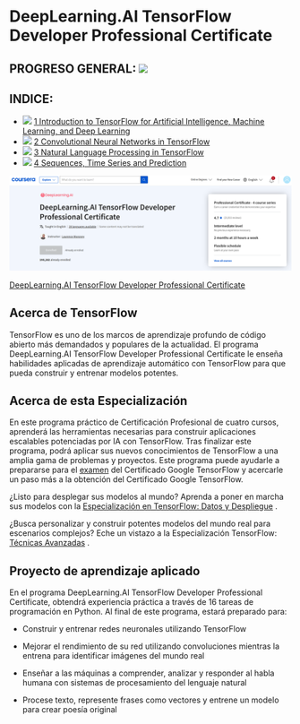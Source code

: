 # DeepLearning.AI TensorFlow Developer Professional Certificate

## PROGRESO GENERAL: ![](https://geps.dev/progress/44)

## INDICE:

- ![](https://geps.dev/progress/100) [1 Introduction to TensorFlow for Artificial Intelligence, Machine Learning, and Deep Learning](1%20Introduction%20to%20TensorFlow%20for%20Artificial%20Intelligence%2C%20Machine%20Learning%2C%20and%20Deep%20Learning)
- ![](https://geps.dev/progress/73) [2 Convolutional Neural Networks in TensorFlow](2%20Convolutional%20Neural%20Networks%20in%20TensorFlow)
- ![](https://geps.dev/progress/0) [3 Natural Language Processing in TensorFlow](3%20Natural%20Language%20Processing%20in%20TensorFlow)
- ![](https://geps.dev/progress/0) [4 Sequences, Time Series and Prediction](4%20Sequences%2C%20Time%20Series%20and%20Prediction)

![COVER.png](COVER.png)

[DeepLearning.AI TensorFlow Developer Professional Certificate](https://www.coursera.org/professional-certificates/tensorflow-in-practice)

## Acerca de TensorFlow
TensorFlow es uno de los marcos de aprendizaje profundo de código abierto más demandados y populares de la actualidad. El programa DeepLearning.AI TensorFlow Developer Professional Certificate le enseña habilidades aplicadas de aprendizaje automático con TensorFlow para que pueda construir y entrenar modelos potentes. 

## Acerca de esta Especialización
En este programa práctico de Certificación Profesional de cuatro cursos, aprenderá las herramientas necesarias para construir aplicaciones escalables potenciadas por IA con TensorFlow. Tras finalizar este programa, podrá aplicar sus nuevos conocimientos de TensorFlow a una amplia gama de problemas y proyectos. Este programa puede ayudarle a prepararse para el 
[examen](https://www.tensorflow.org/certificate)
 del Certificado Google TensorFlow y acercarle un paso más a la obtención del Certificado Google TensorFlow.

¿Listo para desplegar sus modelos al mundo? Aprenda a poner en marcha sus modelos con la 
[Especialización en TensorFlow: Datos y Despliegue](https://bit.ly/3pqKpu6)
.

¿Busca personalizar y construir potentes modelos del mundo real para escenarios complejos? Eche un vistazo a la Especialización TensorFlow: 
[Técnicas Avanzadas](https://bit.ly/32zBUTZ)
. 

## Proyecto de aprendizaje aplicado

En el programa DeepLearning.AI TensorFlow Developer Professional Certificate, obtendrá experiencia práctica a través de 16 tareas de programación en Python. Al final de este programa, estará preparado para: 

- Construir y entrenar redes neuronales utilizando TensorFlow

- Mejorar el rendimiento de su red utilizando convoluciones mientras la entrena para identificar imágenes del mundo real

- Enseñar a las máquinas a comprender, analizar y responder al habla humana con sistemas de procesamiento del lenguaje natural

- Procese texto, represente frases como vectores y entrene un modelo para crear poesía original